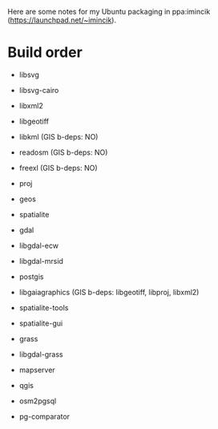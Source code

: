 Here are some notes for my Ubuntu packaging in ppa:imincik (https://launchpad.net/~imincik).

# Build order

* libsvg
* libsvg-cairo
* libxml2
* libgeotiff
* libkml (GIS b-deps: NO)
* readosm (GIS b-deps: NO)
* freexl (GIS b-deps: NO)

* proj
* geos

* spatialite

* gdal
* libgdal-ecw
* libgdal-mrsid

* postgis

* libgaiagraphics (GIS b-deps: libgeotiff, libproj, libxml2)
* spatialite-tools
* spatialite-gui

* grass
* libgdal-grass

* mapserver
* qgis
* osm2pgsql
* pg-comparator
